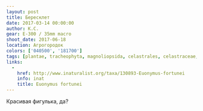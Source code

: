```yaml
---
layout: post
title: Бересклет
date: 2017-03-14 00:00:00
author: К.С.
gear: E-300 / 35mm macro
shoot_date: 2017-06-18
location: Агрогородок
colors: ['040500', '181700']
tags: [plantae, tracheophyta, magnoliopsida, celastrales, celastraceae, euonymus, euonymus fortunei]
links:
  -
    href: http://www.inaturalist.org/taxa/130893-Euonymus-fortunei
    info: inat
    title: Euonymus fortunei
---
```


Красивая фигулька, да?
